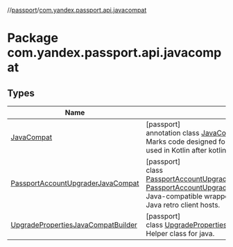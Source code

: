 //[passport](../../index.md)/[com.yandex.passport.api.javacompat](index.md)

# Package com.yandex.passport.api.javacompat

## Types

| Name | Summary |
|---|---|
| [JavaCompat](-java-compat/index.md) | [passport]<br>annotation class [JavaCompat](-java-compat/index.md)<br>Marks code designed for java compatibility only and should not be used in Kotlin after kotlin experimental api becomes stable. |
| [PassportAccountUpgraderJavaCompat](-passport-account-upgrader-java-compat/index.md) | [passport]<br>class [PassportAccountUpgraderJavaCompat](-passport-account-upgrader-java-compat/index.md)(passportAccountUpgrader: [PassportAccountUpgrader](../com.yandex.passport.api/-passport-account-upgrader/index.md))<br>Java-compatible wrapper for [PassportAccountUpgrader](../com.yandex.passport.api/-passport-account-upgrader/index.md). For still-Java retro client hosts. |
| [UpgradePropertiesJavaCompatBuilder](-upgrade-properties-java-compat-builder/index.md) | [passport]<br>class [UpgradePropertiesJavaCompatBuilder](-upgrade-properties-java-compat-builder/index.md)(uid: [PassportUid](../com.yandex.passport.api/-passport-uid/index.md))<br>Helper class for java. |
